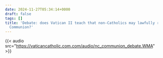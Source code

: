 ```yaml
---
date: 2024-11-27T05:34:14+0000
draft: false
tags: []
title: 'Debate: does Vatican II teach that non-Catholics may lawfully receive Holy
  Communion?'
---
```




{{< audio src="https://vaticancatholic.com.com/audio/nc_communion_debate.WMA" >}}

